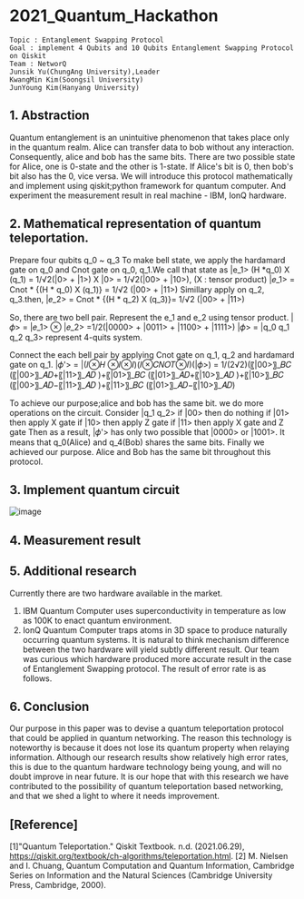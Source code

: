 # 2021_Quantum_Hackathon
    Topic : Entanglement Swapping Protocol
    Goal : implement 4 Qubits and 10 Qubits Entanglement Swapping Protocol on Qiskit
    Team : NetworQ
    Junsik Yu(ChungAng University),Leader
    KwangMin Kim(Soongsil University)
    JunYoung Kim(Hanyang University)

## 1. Abstraction
Quantum entanglement is an unintuitive phenomenon that takes place only in the quantum realm. Alice can transfer data to bob without any interaction. Consequently, alice and bob has the same bits. There are two possible state for Alice, one is 0-state and the other is 1-state. If Alice's bit is 0, then bob's bit also has the 0, vice versa.
We will introduce this protocol mathematically and implement using qiskit;python framework for quantum computer.
And experiment the measurement result in real machine - IBM, IonQ hardware.

## 2. Mathematical representation of quantum teleportation. 
Prepare four qubits q_0 ~ q_3
To make bell state, we apply the hardamard gate on q_0 and Cnot gate on q_0, q_1.We call that state as |e_1> 
(H *q_0) X (q_1) = 1/√2(|0> + |1>) X |0>
= 1/√2(|00> + |10>),
(X : tensor product)
|𝑒_1>  = Cnot * {(H * q_0) X (q_1)} = 1/√2  (|00> + |11>)
Simillary apply on q_2, q_3.then,
|𝑒_2>  = Cnot * {(H * q_2) X (q_3)}= 1/√2  (|00> + |11>)

So, there are two bell pair.
Represent the e_1 and e_2 using tensor product.
|𝜙> = |𝑒_1> ⊗ |𝑒_2> =1/2(|0000> + |0011> + |1100> + |1111>)
|𝜙> = |q_0 q_1 q_2 q_3> represent 4-quits system.

Connect the each bell pair by applying Cnot gate on q_1, q_2 and hardamard gate on q_1.
|𝜙'> = |(𝐼⊗𝐻 ⊗𝐼⊗𝐼)(𝐼⊗𝐶𝑁𝑂𝑇⊗𝐼)(|𝜙>)
=  1/(2√2)(〖|00>〗_𝐵𝐶 (〖|00>〗_𝐴𝐷+〖|11>〗_𝐴𝐷 )+〖|01>〗_𝐵𝐶 (〖|01>〗_𝐴𝐷+〖|10>〗_𝐴𝐷 )+〖|10>〗_𝐵𝐶 (〖|00>〗_𝐴𝐷−〖|11>〗_𝐴𝐷 )+〖|11>〗_𝐵𝐶 (〖|01>〗_𝐴𝐷−〖|10>〗_𝐴𝐷)

To achieve our purpose;alice and bob has the same bit. we do more operations on the circuit.
Consider |q_1 q_2>
if |00> then do nothing
if |01> then apply X gate
if |10> then apply Z gate
if |11> then apply X gate and Z gate
Then as a result, |𝜙'> has only two possible that |0000> or |1001>.
It means that q_0(Alice) and q_4(Bob) shares the same bits. 
Finally we achieved our purpose. Alice and Bob has the same bit throughout this protocol.

## 3. Implement quantum circuit
![image](https://user-images.githubusercontent.com/62958764/124542387-458b9600-de5e-11eb-9659-3d30240706c8.png)

## 4. Measurement result

## 5. Additional research

Currently there are two hardware available in the market. 
1. IBM Quantum Computer uses superconductivity in temperature as low as 100K to 
enact quantum environment. 
2. IonQ Quantum Computer traps atoms in 3D space to produce naturally occurring 
quantum systems.
It is natural to think mechanism difference between the two hardware will yield subtly 
different result. Our team was curious which hardware produced more accurate result in 
the case of Entanglement Swapping protocol. The result of error rate is as follows.


## 6. Conclusion
Our purpose in this paper was to devise a quantum teleportation protocol that could 
be applied in quantum networking. The reason this technology is noteworthy is because 
it does not lose its quantum property when relaying information. Although our research
results show relatively high error rates, this is due to the quantum hardware technology 
being young, and will no doubt improve in near future. It is our hope that with this 
research we have contributed to the possibility of quantum teleportation based 
networking, and that we shed a light to where it needs improvement.

## [Reference]

[1]"Quantum Teleportation." Qiskit Textbook. n.d. (2021.06.29), https://qiskit.org/textbook/ch-algorithms/teleportation.html.
[2] M. Nielsen and I. Chuang, Quantum Computation and Quantum Information, Cambridge Series on Information and the Natural Sciences (Cambridge University Press, Cambridge, 2000).
